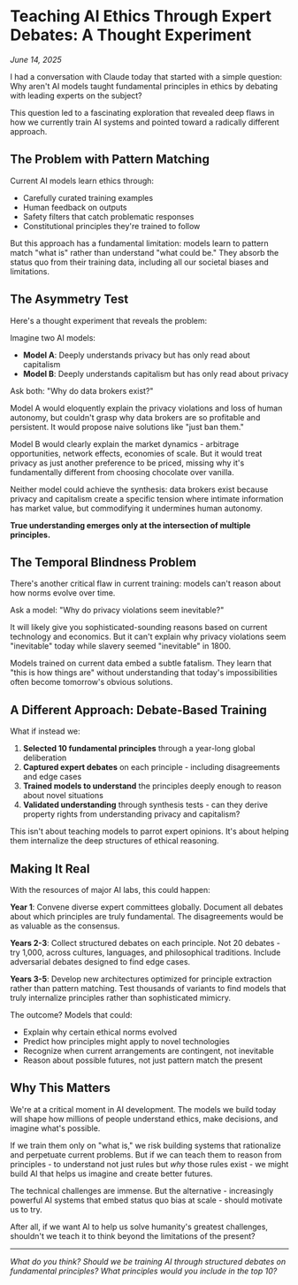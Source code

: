 # Teaching AI Ethics Through Expert Debates: A Thought Experiment

*June 14, 2025*

I had a conversation with Claude today that started with a simple question: Why aren't AI models taught fundamental principles in ethics by debating with leading experts on the subject?

This question led to a fascinating exploration that revealed deep flaws in how we currently train AI systems and pointed toward a radically different approach.

## The Problem with Pattern Matching

Current AI models learn ethics through:
- Carefully curated training examples
- Human feedback on outputs  
- Safety filters that catch problematic responses
- Constitutional principles they're trained to follow

But this approach has a fundamental limitation: models learn to pattern match "what is" rather than understand "what could be." They absorb the status quo from their training data, including all our societal biases and limitations.

## The Asymmetry Test

Here's a thought experiment that reveals the problem:

Imagine two AI models:
- **Model A**: Deeply understands privacy but has only read about capitalism
- **Model B**: Deeply understands capitalism but has only read about privacy

Ask both: "Why do data brokers exist?"

Model A would eloquently explain the privacy violations and loss of human autonomy, but couldn't grasp why data brokers are so profitable and persistent. It would propose naive solutions like "just ban them."

Model B would clearly explain the market dynamics - arbitrage opportunities, network effects, economies of scale. But it would treat privacy as just another preference to be priced, missing why it's fundamentally different from choosing chocolate over vanilla.

Neither model could achieve the synthesis: data brokers exist because privacy and capitalism create a specific tension where intimate information has market value, but commodifying it undermines human autonomy.

**True understanding emerges only at the intersection of multiple principles.**

## The Temporal Blindness Problem

There's another critical flaw in current training: models can't reason about how norms evolve over time.

Ask a model: "Why do privacy violations seem inevitable?"

It will likely give you sophisticated-sounding reasons based on current technology and economics. But it can't explain why privacy violations seem "inevitable" today while slavery seemed "inevitable" in 1800.

Models trained on current data embed a subtle fatalism. They learn that "this is how things are" without understanding that today's impossibilities often become tomorrow's obvious solutions.

## A Different Approach: Debate-Based Training

What if instead we:

1. **Selected 10 fundamental principles** through a year-long global deliberation
2. **Captured expert debates** on each principle - including disagreements and edge cases
3. **Trained models to understand** the principles deeply enough to reason about novel situations
4. **Validated understanding** through synthesis tests - can they derive property rights from understanding privacy and capitalism?

This isn't about teaching models to parrot expert opinions. It's about helping them internalize the deep structures of ethical reasoning.

## Making It Real

With the resources of major AI labs, this could happen:

**Year 1**: Convene diverse expert committees globally. Document all debates about which principles are truly fundamental. The disagreements would be as valuable as the consensus.

**Years 2-3**: Collect structured debates on each principle. Not 20 debates - try 1,000, across cultures, languages, and philosophical traditions. Include adversarial debates designed to find edge cases.

**Years 3-5**: Develop new architectures optimized for principle extraction rather than pattern matching. Test thousands of variants to find models that truly internalize principles rather than sophisticated mimicry.

The outcome? Models that could:
- Explain why certain ethical norms evolved
- Predict how principles might apply to novel technologies
- Recognize when current arrangements are contingent, not inevitable
- Reason about possible futures, not just pattern match the present

## Why This Matters

We're at a critical moment in AI development. The models we build today will shape how millions of people understand ethics, make decisions, and imagine what's possible.

If we train them only on "what is," we risk building systems that rationalize and perpetuate current problems. But if we can teach them to reason from principles - to understand not just rules but *why* those rules exist - we might build AI that helps us imagine and create better futures.

The technical challenges are immense. But the alternative - increasingly powerful AI systems that embed status quo bias at scale - should motivate us to try.

After all, if we want AI to help us solve humanity's greatest challenges, shouldn't we teach it to think beyond the limitations of the present?

---

*What do you think? Should we be training AI through structured debates on fundamental principles? What principles would you include in the top 10?*